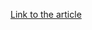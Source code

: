 [Link to the article](https://www.akamai.com/blog/security/universal-plug-and-play-upnp-what-you-need-to-know)
